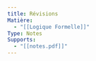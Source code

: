 ```yaml
---
title: Révisions
Matière:
  - "[[Logique Formelle]]"
Type: Notes
Supports:
  - "[[notes.pdf]]"
---
```

